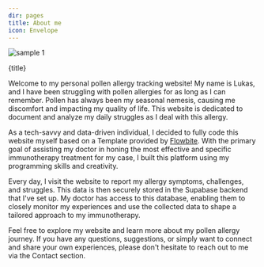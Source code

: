 ```yaml
---
dir: pages
title: About me
icon: Envelope
---
```


<script>
  import { Img, Heading, P } from 'flowbite-svelte'
</script>

<Img  src="/profilePicture.JPEG" alt="sample 1" size="w-96" imgClass="h-80" class="rounded-full" />

<Heading class="p-8" tag="h1" customSize="text-3xl">{title}</Heading>

<P class="px-8 py-4">
Welcome to my personal pollen allergy tracking website! My name is Lukas, and I have been struggling with pollen allergies for as long as I can remember. Pollen has always been my seasonal nemesis, causing me discomfort and impacting my quality of life. This website is dedicated to document and analyze my daily struggles as I deal with this allergy.
</P>
<P class="px-8 py-4">
As a tech-savvy and data-driven individual, I decided to fully code this website myself based on a Template provided by <a href="https://github.com/shinokada/flowbite-sveltekit-responsive-sidebar-layout">Flowbite</a>. With the primary goal of assisting my doctor in honing the most effective and specific immunotherapy treatment for my case, I built this platform using my programming skills and creativity.
</P>
<P class="px-8 py-4">
Every day, I visit the website to report my allergy symptoms, challenges, and struggles. This data is then securely stored in the Supabase backend that I've set up. My doctor has access to this database, enabling them to closely monitor my experiences and use the collected data to shape a tailored approach to my immunotherapy.
</P>
<P class="px-8 py-4">
Feel free to explore my website and learn more about my pollen allergy journey. If you have any questions, suggestions, or simply want to connect and share your own experiences, please don't hesitate to reach out to me via the Contact section.
</P>
